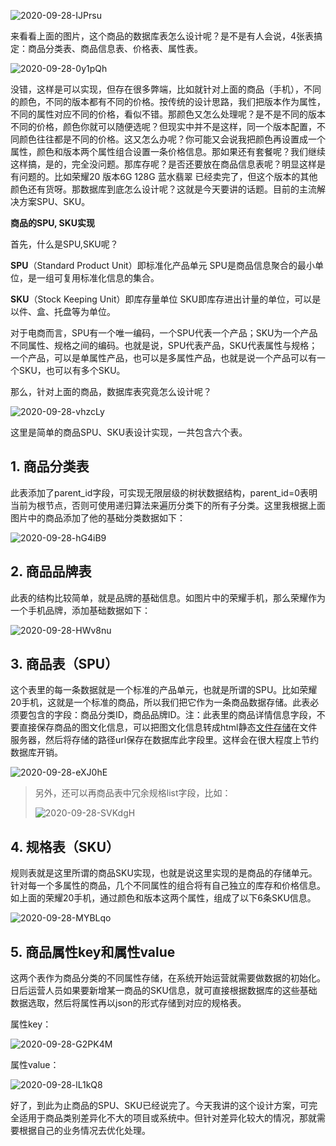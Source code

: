 ![2020-09-28-IJPrsu](https://image.ldbmcs.com/2020-09-28-IJPrsu.jpg)

来看看上面的图片，这个商品的数据库表怎么设计呢？是不是有人会说，4张表搞定：商品分类表、商品信息表、价格表、属性表。

![2020-09-28-0y1pQh](https://image.ldbmcs.com/2020-09-28-0y1pQh.jpg)

没错，这样是可以实现，但存在很多弊端，比如就针对上面的商品（手机），不同的颜色，不同的版本都有不同的价格。按传统的设计思路，我们把版本作为属性，不同的属性对应不同的价格，看似不错。那颜色又怎么处理呢？是不是不同的版本不同的价格，颜色你就可以随便选呢？但现实中并不是这样，同一个版本配置，不同颜色往往都是不同的价格。这又怎么办呢？你可能又会说我把颜色再设置成一个属性，颜色和版本两个属性组合设置一条价格信息。那如果还有套餐呢？我们继续这样搞，是的，完全没问题。那库存呢？是否还要放在商品信息表呢？明显这样是有问题的。比如荣耀20 版本6G 128G  蓝水翡翠 已经卖完了，但这个版本的其他颜色还有货呀。那数据库到底怎么设计呢？这就是今天要讲的话题。目前的主流解决方案SPU、SKU。

**商品的SPU, SKU实现**

首先，什么是SPU,SKU呢？

**SPU**（Standard Product Unit）即标准化产品单元    SPU是商品信息聚合的最小单位，是一组可复用标准化信息的集合。

**SKU**（Stock Keeping Unit）即库存量单位    SKU即库存进出计量的单位，可以是以件、盒、托盘等为单位。

对于电商而言，SPU有一个唯一编码，一个SPU代表一个产品；SKU为一个产品不同属性、规格之间的编码。也就是说，SPU代表产品，SKU代表属性与规格；一个产品，可以是单属性产品，也可以是多属性产品，也就是说一个产品可以有一个SKU，也可以有多个SKU。

那么，针对上面的商品，数据库表究竟怎么设计呢？

![2020-09-28-vhzcLy](https://image.ldbmcs.com/2020-09-28-vhzcLy.jpg)

这里是简单的商品SPU、SKU表设计实现，一共包含六个表。

## 1. 商品分类表

此表添加了parent_id字段，可实现无限层级的树状数据结构，parent_id=0表明当前为根节点，否则可使用递归算法来遍历分类下的所有子分类。这里我根据上面图片中的商品添加了他的基础分类数据如下：

![2020-09-28-hG4iB9](https://image.ldbmcs.com/2020-09-28-hG4iB9.jpg)

## 2. 商品品牌表

此表的结构比较简单，就是品牌的基础信息。如图片中的荣耀手机，那么荣耀作为一个手机品牌，添加基础数据如下：

![2020-09-28-HWv8nu](https://image.ldbmcs.com/2020-09-28-HWv8nu.jpg)

## 3. 商品表（SPU）

这个表里的每一条数据就是一个标准的产品单元，也就是所谓的SPU。比如荣耀20手机，这就是一个标准的商品，所以我们把它作为一条商品数据存储。此表必须要包含的字段：商品分类ID，商品品牌ID。注：此表里的商品详情信息字段，不要直接保存商品的图文化信息，可以把图文化信息转成html静态[文件存储](https://cloud.tencent.com/product/cfs?from=10680)在文件服务器，然后将存储的路径url保存在数据库此字段里。这样会在很大程度上节约数据库开销。

![2020-09-28-eXJ0hE](https://image.ldbmcs.com/2020-09-28-eXJ0hE.jpg)

> 另外，还可以再商品表中冗余规格list字段，比如：
>
> ![2020-09-28-SVKdgH](https://image.ldbmcs.com/2020-09-28-SVKdgH.png)

## 4. 规格表（SKU）

规则表就是这里所谓的商品SKU实现，也就是说这里实现的是商品的存储单元。针对每一个多属性的商品，几个不同属性的组合将有自己独立的库存和价格信息。如上面的荣耀20手机，通过颜色和版本这两个属性，组成了以下6条SKU信息。

![2020-09-28-MYBLqo](https://image.ldbmcs.com/2020-09-28-MYBLqo.jpg)

## 5. 商品属性key和属性value

这两个表作为商品分类的不同属性存储，在系统开始运营就需要做数据的初始化。日后运营人员如果要新增某一商品的SKU信息，就可直接根据数据库的这些基础数据选取，然后将属性再以json的形式存储到对应的规格表。

属性key：

![2020-09-28-G2PK4M](https://image.ldbmcs.com/2020-09-28-G2PK4M.jpg)

属性value：

![2020-09-28-lL1kQ8](https://image.ldbmcs.com/2020-09-28-lL1kQ8.jpg)

好了，到此为止商品的SPU、SKU已经说完了。今天我讲的这个设计方案，可完全适用于商品类别差异化不大的项目或系统中。但针对差异化较大的情况，那就需要根据自己的业务情况去优化处理。